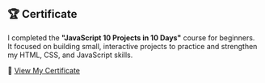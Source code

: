 ## 🏆 Certificate

I completed the **"JavaScript 10 Projects in 10 Days"** course for beginners.  
It focused on building small, interactive projects to practice and strengthen my HTML, CSS, and JavaScript skills.

📄 [View My Certificate](10_days_udemy_certificate.pdf)
